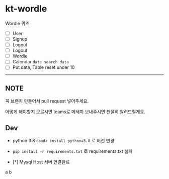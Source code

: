 # kt-wordle

Wordle 퀴즈

- [ ] User
- [ ] Signup
- [ ] Logout
- [ ] Logout
- [ ] Wordle
- [ ] Calendar `date search data`
- [ ] Put data, Table reset under 10

---

## NOTE

꼭 브랜치 만들어서 pull request 넣어주세요.

어떻게 해야할지 모르시면 teams로 메세지 보내주시면 친절히 알려드릴게요.

## Dev

- python 3.8 `conda install python=3.8` 로 버전 변경
- `pip install -r requirements.txt` 로 requirements.txt 설치

- [*] Mysql Host 서버 연결완료

a
b
